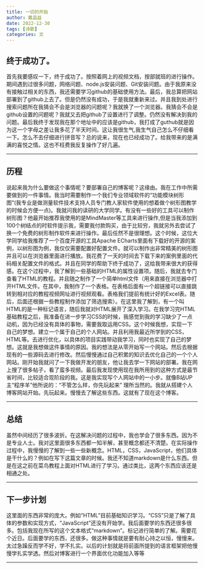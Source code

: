 ```yaml
---
title: 一切的开始
author: 戴昌益
date: 2022-12-30
tags: [诗歌]
categories: 文
---
```


## 终于成功了。

首先我要感叹一下，终于成功了。按照着网上的视频文档，按部就班的进行操作。期间遇到过很多问题，网络问题、node.js安装问题、Git安装问题。由于我原来没有接触过相关的东西，我还需要学习github的基础使用方法。最后，我总算把网站部署到了github上去了。但是仍然没有成功，于是我就重新来过。并且我到处进行搜索问题所在我猜会不会是浏览器的问题呢？我就换了一个浏览器。我猜会不会是github设置的问题呢？我就又去把github了设置进行了调整。仍然没有解决到我的问题。最后我终于发现我在那个地址中的应该是github，我打成了guthub就是因为这一个字母之差让我多花了半天时间。这让我很生气,我生气自己怎么不仔细看一下。怎么不去仔细进行拼音写？总的说来，现在也已经成功了。给我带来的是满满的喜悦之情。这也不枉费我反复操作了好几遍。 

---

## 历程

说起来我为什么要做这个事情呢？要部署自己的博客呢？这缘由。我在工作中所需要做到的一件事情。我当时需要制作一个我们专业领域软件的“功能模块树形图”(我专业是做测量软件技术支持人员专门教人家软件使用的想着做个树形图教学的时候会方便一点)。我就问我的读研的大学同学。有没有一些好的工具可以制作树形图？他最开始推荐我使用的是MindMaster等工具来进行操作,但是当我添加到100个树结点的时软件提示我，需要我付款购买，由于比较穷，我就另外去尝试了换一个免费的树形制作软件来进行操作。最后任然不是很理想。这个时候，这位大学同学给我推荐了一个百度开源的工具Apache ECharts里面有下载好的开源的案例，以树形图为例，我仅仅需要配置好配置文件。就可以制作出非常精美的树形图并且可以在浏览器里面进行播放。我花费了一天的时间去下载下来的案例里面的代码相关配置文件的格式。并且在同学的帮助下终于成功了，这给我带来很大的获得感。在这个过程中，我了解到一些基础的HTML的属性设置项。随后，我就去专门查看了HTML的教程。并且随之制作了一个简单html文件（用来直接在浏览器中打开HTML文件。在其中，我制作了一个表格。在表格后面有一个超链接可以直接跳转到相对应的教程视频网址进行视频观看。表格我们提前有统计好的Excel表。随后，后面还根据一些教程制作添加了筛选搜索）。在这里我了解到，有一个叫HTML的是一种标记语言，随后我就对HTML展开了深入学习。在我学习完HTML基础教程之后，我准备在进一步学习CSS的时候，我感觉到我的学习缺少了一点动机，因为已经没有具体的事物，需要我取运用CSS。这个时候我想，实现一下自己的梦想。建立一个属于自己的个人网站。并且利用我最近所学到的CSS，HTML等。去进行优化，以具体的项目实践带动我学习，同时也实现了自己的梦想。这就是我想做这件事情的原因。我的想法是从零开始写一个网站。然后去根据现有的一些源码去进行修改。然后慢慢通过自己积累的知识去优化自己的一个个人网站。刚开始我就问了一下我做开发的朋友，他让我去学一下网站的部署。我在网上搜了很多帖子，看了蛮多视频。最后我发现使用现在我所用到的这种方式是最节省时间，比较适合现阶段的我。这是我实现写个人网站中的一小步。就像B站UP主“程序羊”他所说的：“不管怎么样，你先玩起来”
理所当然的。我就从搭建个人博客网站开始。先玩起来。慢慢去了解这些东西。这就有了现在这个博客。

---

## 总结

虽然中间经历了很多波折。在这解决问题的过程中，我也学会了很多东西。因为不是专业人士。我对这里面很多东西都一知半解，甚至概念都还不清楚。在实际操作过程中，我慢慢的了解到一些一些新概念。HTML，CSS，JavaScript，他们具体是干什么的？例如在写下这篇文章的时候。我还不知道markdown是什么东西。但是在这之前在菜鸟教程上面对HTML进行了学习。通过类比，这两个东西应该还是相通之处。

---

## 下一步计划

这里面的东西非常的庞大。例如“HTML”目前基础知识学习。“CSS”只是了解了具体的参数和实现方式，“JavaScript”还没有开始学。我后面要学的东西还很多很多。包括我现在所写的这个文本格式“markdown”。标记进行简单的了解。需要花个近日。后面要学的东西，还很多。做这种事情就是要有耐心持之以恒，慢慢来。太过急躁反而学不好，学不扎实。以后的计划就是将前面所提到的语言框架把他慢慢学扎实学透。然后对博客进行一个界面优化功能加入等等

---